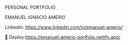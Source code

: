 PERSONAL PORTFOLIO

EMANUEL IGNACIO AMERIO

Linkedin: https://www.linkedin.com/in/emanuel-amerio/

🚀 Deploy:https://emanuel-amerio-portfolio.netlify.app/
